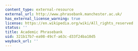 ```yaml
---
content_type: external-resource
external_url: http://www.phrasebank.manchester.ac.uk/
has_external_license_warning: true
license: https://en.wikipedia.org/wiki/All_rights_reserved
status: ''
title: Academic Phrasebank
uid: 321b17b7-ea98-49cf-a63c-d33f24ba10d5
wayback_url: ''
---
```


